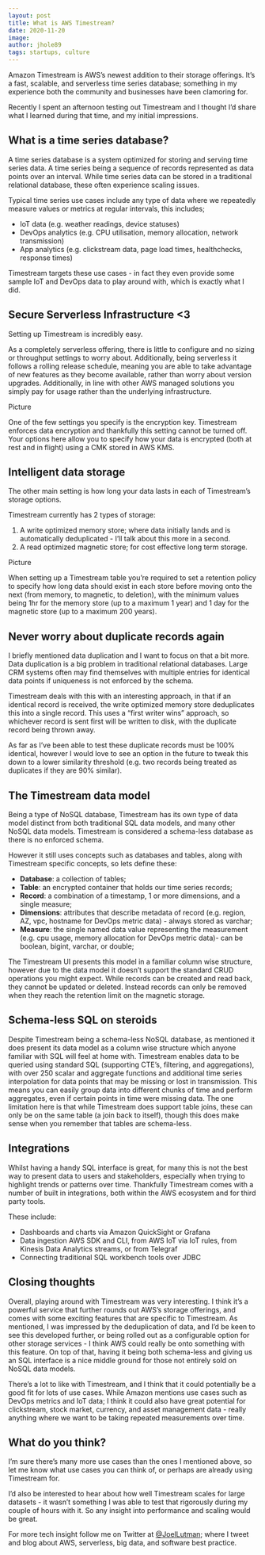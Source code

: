 ```yaml
---
layout: post
title: What is AWS Timestream?
date: 2020-11-20
image: 
author: jhole89
tags: startups, culture
---
```


Amazon Timestream is AWS’s newest addition to their storage offerings. It’s a fast, scalable, and serverless time series database; something in my 
experience both the community and businesses have been clamoring for.

Recently I spent an afternoon testing out Timestream and I thought I’d share what I learned during that time, and my initial impressions.

## What is a time series database? 

A time series database is a system optimized for storing and serving time series data. A time series being a sequence of records represented 
as data points over an interval. While time series data can be stored in a traditional relational database, these often experience scaling issues. 

Typical time series use cases include any type of data where we repeatedly measure values or metrics at regular intervals, this includes;
- IoT data (e.g. weather readings, device statuses)
- DevOps analytics (e.g. CPU utilisation, memory allocation, network transmission)
- App analytics (e.g. clickstream data, page load times, healthchecks, response times)

Timestream targets these use cases - in fact they even provide some sample IoT and DevOps data to play around with, which is exactly what I did.

## Secure Serverless Infrastructure <3

Setting up Timestream is incredibly easy.

As a completely serverless offering, there is little to configure and no sizing or throughput settings to worry about. Additionally, being serverless 
it follows a rolling release schedule, meaning you are able to take advantage of new features as they become available, rather than worry about version 
upgrades. Additionally, in line with other AWS managed solutions you simply pay for usage rather than the underlying infrastructure.

Picture 

One of the few settings you specify is the encryption key. Timestream enforces data encryption and thankfully this setting cannot be turned off. 
Your options here allow you to specify how your data is encrypted (both at rest and in flight) using a CMK stored in AWS KMS.

## Intelligent data storage

The other main setting is how long your data lasts in each of Timestream’s storage options. 

Timestream currently has 2 types of storage:

1. A write optimized memory store; where data initially lands and is automatically deduplicated - I’ll talk about this more in a second.
2. A read optimized magnetic store; for cost effective long term storage.

Picture

When setting up a Timestream table you’re required to set a retention policy to specify how long data should exist in each store before moving 
onto the next (from memory, to magnetic, to deletion), with the minimum values being 1hr for the memory store (up to a maximum 1 year) and 1 
day for the magnetic store (up to a maximum 200 years).

## Never worry about duplicate records again

I briefly mentioned data duplication and I want to focus on that a bit more. Data duplication is a big problem in traditional relational databases. 
Large CRM systems often may find themselves with multiple entries for identical data points if uniqueness is not enforced by the schema. 

Timestream deals with this with an interesting approach, in that if an identical record is received, the write optimized memory store deduplicates 
this into a single record. This uses a “first writer wins” approach, so whichever record is sent first will be written to disk, with the duplicate record being thrown away. 

As far as I’ve been able to test these duplicate records must be 100% identical, however I would love to see an option in the future to tweak this 
down to a lower similarity threshold (e.g. two records being treated as duplicates if they are 90% similar).

## The Timestream data model

Being a type of NoSQL database, Timestream has its own type of data model distinct from both traditional SQL data models, and many other 
NoSQL data models. Timestream is considered a schema-less database as there is no enforced schema. 

However it still uses concepts such as databases and tables, along with Timestream specific concepts, so lets define these:

- **Database**: a collection of tables;
- **Table**: an encrypted container that holds our time series records;
- **Record**: a combination of a timestamp, 1 or more dimensions, and a single measure;
- **Dimensions**: attributes that describe metadata of record (e.g. region, AZ, vpc, hostname for DevOps metric data) - always stored as varchar;
- **Measure**: the single named data value representing the measurement (e.g. cpu usage, memory allocation for DevOps metric data)- can be boolean, 
  bigint, varchar, or double;

The Timestream UI presents this model in a familiar column wise structure, however due to the data model it doesn’t support the standard 
CRUD operations you might expect. While records can be created and read back, they cannot be updated or deleted. Instead records can only 
be removed when they reach the retention limit on the magnetic storage.

## Schema-less SQL on steroids

Despite Timestream being a schema-less NoSQL database, as mentioned it does present its data model as a column wise structure which anyone 
familiar with SQL will feel at home with. Timestream enables data to be queried using standard SQL (supporting CTE’s, filtering, and aggregations), 
with over 250 scalar and aggregate functions and additional time series interpolation for data points that may be missing or lost in transmission. 
This means you can easily group data into different chunks of time and perform aggregates, even if certain points in time were missing data. 
The one limitation here is that while Timestream does support table joins, these can only be on the same table (a join back to itself), though this 
does make sense when you remember that tables are schema-less.

## Integrations
Whilst having a handy SQL interface is great, for many this is not the best way to present data to users and stakeholders, 
especially when trying to highlight trends or patterns over time. Thankfully Timestream comes with a number of built in integrations, 
both within the AWS ecosystem and for third party tools. 

These include:
- Dashboards and charts via Amazon QuickSight or Grafana
- Data ingestion AWS SDK and CLI, from AWS IoT via IoT rules, from Kinesis Data Analytics streams, or from Telegraf
- Connecting traditional SQL workbench tools over JDBC

## Closing thoughts

Overall, playing around with Timestream was very interesting. I think it’s a powerful service that further rounds out AWS’s storage offerings, 
and comes with some exciting features that are specific to Timestream. As mentioned, I was impressed by the deduplication of data, and I’d be 
keen to see this developed further, or being rolled out as a configurable option for other storage services - I think AWS could really be onto 
something with this feature. On top of that, having it being both schema-less and giving us an SQL interface is a nice middle ground for those 
not entirely sold on NoSQL data models.

There’s a lot to like with Timestream, and I think that it could potentially be a good fit for lots of use cases. While Amazon mentions use 
cases such as DevOps metrics and IoT data; I think it could also have great potential for clickstream, stock market, currency, and asset 
management data - really anything where we want to be taking repeated measurements over time. 

## What do you think?
I’m sure there’s many more use cases than the ones I mentioned above, so let me know what use cases you can think of, 
or perhaps are already using Timestream for. 

I’d also be interested to hear about how well Timestream scales for large datasets - it wasn’t something I was able to test that rigorously 
during my couple of hours with it. So any insight into performance and scaling would be great.

For more tech insight follow me on Twitter at [@JoelLutman](https://twitter.com/joellutman); where I tweet and blog about AWS, serverless, 
big data, and software best practice.

